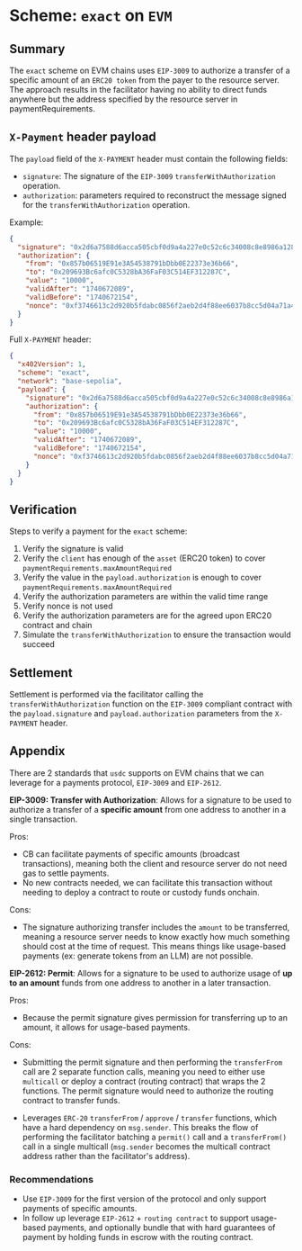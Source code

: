 # Scheme: `exact` on `EVM`

## Summary

The `exact` scheme on EVM chains uses `EIP-3009` to authorize a transfer of a specific amount of an `ERC20 token` from the payer to the resource server. The approach results in the facilitator having no ability to direct funds anywhere but the address specified by the resource server in paymentRequirements.

## `X-Payment` header payload

The `payload` field of the `X-PAYMENT` header must contain the following fields:

- `signature`: The signature of the `EIP-3009` `transferWithAuthorization` operation.
- `authorization`: parameters required to reconstruct the message signed for the `transferWithAuthorization` operation.

Example:

```json
{
  "signature": "0x2d6a7588d6acca505cbf0d9a4a227e0c52c6c34008c8e8986a1283259764173608a2ce6496642e377d6da8dbbf5836e9bd15092f9ecab05ded3d6293af148b571c",
  "authorization": {
    "from": "0x857b06519E91e3A54538791bDbb0E22373e36b66",
    "to": "0x209693Bc6afc0C5328bA36FaF03C514EF312287C",
    "value": "10000",
    "validAfter": "1740672089",
    "validBefore": "1740672154",
    "nonce": "0xf3746613c2d920b5fdabc0856f2aeb2d4f88ee6037b8cc5d04a71a4462f13480"
  }
}
```

Full `X-PAYMENT` header:

```json
{
  "x402Version": 1,
  "scheme": "exact",
  "network": "base-sepolia",
  "payload": {
    "signature": "0x2d6a7588d6acca505cbf0d9a4a227e0c52c6c34008c8e8986a1283259764173608a2ce6496642e377d6da8dbbf5836e9bd15092f9ecab05ded3d6293af148b571c",
    "authorization": {
      "from": "0x857b06519E91e3A54538791bDbb0E22373e36b66",
      "to": "0x209693Bc6afc0C5328bA36FaF03C514EF312287C",
      "value": "10000",
      "validAfter": "1740672089",
      "validBefore": "1740672154",
      "nonce": "0xf3746613c2d920b5fdabc0856f2aeb2d4f88ee6037b8cc5d04a71a4462f13480"
    }
  }
}
```

## Verification

Steps to verify a payment for the `exact` scheme:

1. Verify the signature is valid
2. Verify the `client` has enough of the `asset` (ERC20 token) to cover `paymentRequirements.maxAmountRequired`
3. Verify the value in the `payload.authorization` is enough to cover `paymentRequirements.maxAmountRequired`
4. Verify the authorization parameters are within the valid time range
5. Verify nonce is not used
6. Verify the authorization parameters are for the agreed upon ERC20 contract and chain
7. Simulate the `transferWithAuthorization` to ensure the transaction would succeed

## Settlement

Settlement is performed via the facilitator calling the `transferWithAuthorization` function on the `EIP-3009` compliant contract with the `payload.signature` and `payload.authorization` parameters from the `X-PAYMENT` header.

## Appendix

There are 2 standards that `usdc` supports on EVM chains that we can leverage for a payments protocol, `EIP-3009` and `EIP-2612`.

**EIP-3009: Transfer with Authorization**: Allows for a signature to be used to authorize a transfer of a **specific amount** from one address to another in a single transaction.

Pros:

- CB can facilitate payments of specific amounts (broadcast transactions), meaning both the client and resource server do not need gas to settle payments.
- No new contracts needed, we can facilitate this transaction without needing to deploy a contract to route or custody funds onchain.

Cons:

- The signature authorizing transfer includes the `amount` to be transferred, meaning a resource server needs to know exactly how much something should cost at the time of request. This means things like usage-based payments (ex: generate tokens from an LLM) are not possible.

**EIP-2612: Permit**: Allows for a signature to be used to authorize usage of **up to an amount** funds from one address to another in a later transaction.

Pros:

- Because the permit signature gives permission for transferring up to an amount, it allows for usage-based payments.

Cons:

- Submitting the permit signature and then performing the `transferFrom` call are 2 separate function calls, meaning you need to either use `multicall` or deploy a contract (routing contract) that wraps the 2 functions. The permit signature would need to authorize the routing contract to transfer funds.

- Leverages `ERC-20` `transferFrom` / `approve` / `transfer` functions, which have a hard dependency on `msg.sender`. This breaks the flow of performing the facilitator batching a `permit()` call and a `transferFrom()` call in a single multicall (`msg.sender` becomes the multicall contract address rather than the facilitator's address).

### Recommendations

- Use `EIP-3009` for the first version of the protocol and only support payments of specific amounts.
- In follow up leverage `EIP-2612` + `routing contract` to support usage-based payments, and optionally bundle that with hard guarantees of payment by holding funds in escrow with the routing contract.
